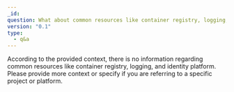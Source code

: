 ```yaml
---
_id: 
question: What about common resources like container registry, logging, identity platform? Do you will create it for each project or it will be one for all project?
version: "0.1"
type:
  - q&a
---
```

According to the provided context, there is no information regarding common resources like container registry, logging, and identity platform. Please provide more context or specify if you are referring to a specific project or platform.
